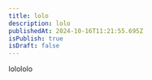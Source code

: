 ```yaml
---
title: lolo
description: lolo
publishedAt: 2024-10-16T11:21:55.695Z
isPublish: true
isDraft: false
---
```

l﻿olololo